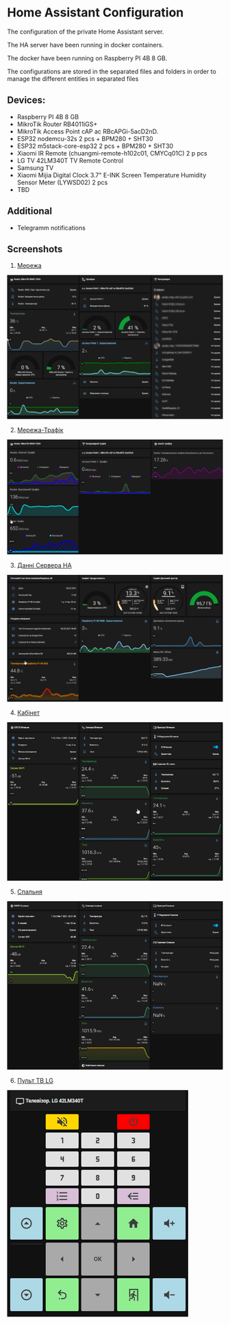 # Home Assistant Configuration

The configuration of the private Home Assistant server. 

The HA server have been running in docker containers.

The docker have been running on Raspberry PI 4B 8 GB.

The configurations are stored in the separated files and folders in order to manage the different entities in separated files

## Devices:
- Raspberry PI 4B 8 GB
- MikroTik Router RB4011iGS+ 
- MikroTik Access Point cAP ac RBcAPGi-5acD2nD.
- ESP32 nodemcu-32s 2 pcs + BPM280 + SHT30
- ESP32 m5stack-core-esp32 2 pсs + BPM280 + SHT30
- Xiaomi IR Remote (chuangmi-remote-h102c01, CMYCq01C) 2 p pсs
- LG TV 42LM340T TV Remote Control
- Samsung TV
- Xiaomi Mijia Digital Clock 3.7" E-INK Screen Temperature Humidity Sensor Meter (LYWSD02) 2 pcs
- TBD

## Additional
- Telegramm notifications

## Screenshots
1. [Мережа](includes/views/network.yaml)

![Мережа](https://github.com/Pavel-Vovk/HA/blob/master/image/home_assistant1.png)

2. [Мережа-Трафік](includes/views/network_traffic.yaml)

![Мережа-Трафік](https://github.com/Pavel-Vovk/HA/blob/master/image/home_assistant2.png)

3. [Данні Сервера HA](includes/views/homeassistant.yaml)

![Данні Сервера HA](https://github.com/Pavel-Vovk/HA/blob/master/image/home_assistant3.png)

4. [Кабінет](includes/views/esp32_room2.yaml)

![Кабінет](https://github.com/Pavel-Vovk/HA/blob/master/image/home_assistant4.png)

5. [Спальня](includes/views/esp32_bed_room.yaml)

![Спальня](https://github.com/Pavel-Vovk/HA/blob/master/image/home_assistant5.png)

6. [Пульт ТВ LG](includes/views/tv_remote.yaml)

![Пульт](https://github.com/Pavel-Vovk/HA/blob/master/image/home_assistant6.png)

